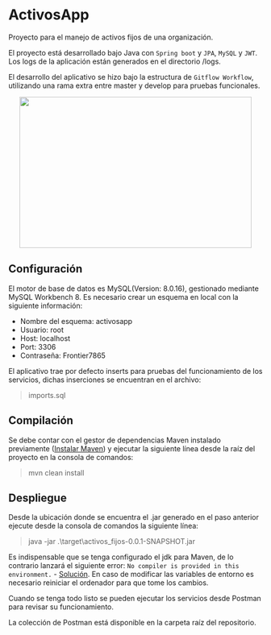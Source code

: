 # ActivosApp
Proyecto para el manejo de activos fijos de una organización.

El proyecto está desarrollado bajo Java con `Spring boot` y `JPA`, `MySQL` y `JWT`.
Los logs de la aplicación están generados en el directorio /logs.

El desarrollo del aplicativo se hizo bajo la estructura de `Gitflow Workflow`, utilizando una rama extra entre master y develop para pruebas funcionales.
<p align="center">
  <img width="460" height="300" src="https://wac-cdn.atlassian.com/dam/jcr:b5259cce-6245-49f2-b89b-9871f9ee3fa4/03%20(2).svg?cdnVersion=331">
</p>

## Configuración
El motor de base de datos es MySQL(Version: 8.0.16), gestionado mediante MySQL Workbench 8. Es necesario crear un esquema en local con la siguiente información:
* Nombre del esquema: activosapp
* Usuario: root
* Host: localhost
* Port: 3306
* Contraseña: Frontier7865

El aplicativo trae por defecto inserts para pruebas del funcionamiento de los servicios, dichas inserciones se encuentran en el archivo: 
> imports.sql

## Compilación
Se debe contar con el gestor de dependencias Maven instalado previamente ([Instalar Maven](http://maven.apache.org/download.cgi)) y ejecutar la siguiente línea desde la raíz del proyecto en la consola de comandos:
> mvn clean install

## Despliegue

Desde la ubicación donde se encuentra el .jar generado en el paso anterior ejecute desde la consola de comandos la siguiente línea:
> java -jar .\target\activos_fijos-0.0.1-SNAPSHOT.jar

Es indispensable que se tenga configurado el jdk para Maven, de lo contrario lanzará el siguiente error: `No compiler is provided in this environment.` - [Solución](http://roufid.com/no-compiler-is-provided-in-this-environment/). En caso de modificar las variables de entorno es necesario reiniciar el ordenador para que tome los cambios.

Cuando se tenga todo listo se pueden ejecutar los servicios desde Postman para revisar su funcionamiento. 

La colección de Postman está disponible en la carpeta raíz del repositorio.
